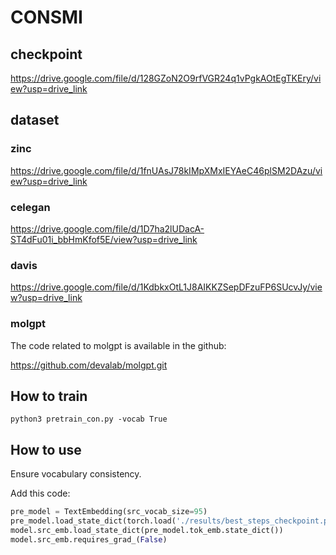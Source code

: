 # CONSMI

## checkpoint 
https://drive.google.com/file/d/128GZoN2O9rfVGR24q1vPgkAOtEgTKEry/view?usp=drive_link

## dataset
### zinc
https://drive.google.com/file/d/1fnUAsJ78kIMpXMxIEYAeC46plSM2DAzu/view?usp=drive_link
### celegan
https://drive.google.com/file/d/1D7ha2lUDacA-ST4dFu01i_bbHmKfof5E/view?usp=drive_link
### davis
https://drive.google.com/file/d/1KdbkxOtL1J8AIKKZSepDFzuFP6SUcvJy/view?usp=drive_link

### molgpt
The code related to molgpt is available in the github:

https://github.com/devalab/molgpt.git

## How to train

`python3 pretrain_con.py -vocab True`

## How to use

Ensure vocabulary consistency.

Add this code:

```python
pre_model = TextEmbedding(src_vocab_size=95)
pre_model.load_state_dict(torch.load('./results/best_steps_checkpoint.pt'))
model.src_emb.load_state_dict(pre_model.tok_emb.state_dict())
model.src_emb.requires_grad_(False)
```


